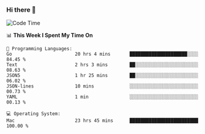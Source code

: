 ### Hi there 👋

<!--
**CrazyCollin/crazycollin** is a ✨ _special_ ✨ repository because its `README.md` (this file) appears on your GitHub profile.

Here are some ideas to get you started:

- 🔭 I’m currently working on ...
- 🌱 I’m currently learning ...
- 👯 I’m looking to collaborate on ...
- 🤔 I’m looking for help with ...
- 💬 Ask me about ...
- 📫 How to reach me: ...
- 😄 Pronouns: ...
- ⚡ Fun fact: ...
-->

<!--START_SECTION:waka-->
![Code Time](http://img.shields.io/badge/Code%20Time-5%2C543%20hrs%2016%20mins-blue)

📊 **This Week I Spent My Time On** 

```text
💬 Programming Languages: 
Go                       20 hrs 4 mins       █████████████████████░░░░   84.45 % 
Text                     2 hrs 3 mins        ██░░░░░░░░░░░░░░░░░░░░░░░   08.63 % 
JSON5                    1 hr 25 mins        ██░░░░░░░░░░░░░░░░░░░░░░░   06.02 % 
JSON-lines               10 mins             ░░░░░░░░░░░░░░░░░░░░░░░░░   00.73 % 
YAML                     1 min               ░░░░░░░░░░░░░░░░░░░░░░░░░   00.13 % 

💻 Operating System: 
Mac                      23 hrs 45 mins      █████████████████████████   100.00 % 
```


<!--END_SECTION:waka-->
